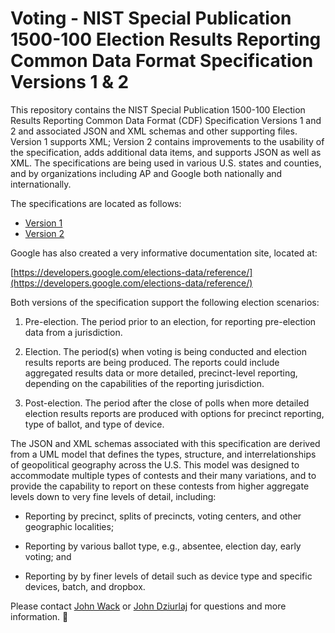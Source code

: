 # Voting - NIST Special Publication 1500-100 Election Results Reporting Common Data Format Specification Versions 1 & 2

This repository contains the NIST Special Publication 1500-100 Election Results Reporting Common Data Format (CDF) Specification Versions 1 and 2 and associated JSON and XML schemas and other supporting files. Version 1 supports XML; Version 2 contains improvements to the usability of the specification, adds additional data items, and supports JSON as well as XML. The specifications are being used in various U.S. states and counties, and by organizations including AP and Google both nationally and internationally.

The specifications are located as follows:

- [Version 1](https://github.com/usnistgov/ElectionResultsReporting/tree/version1)
- [Version 2](https://github.com/usnistgov/ElectionResultsReporting/tree/version2)

Google has also created a very informative documentation site, located at:

[https://developers.google.com/elections-data/reference/](https://developers.google.com/elections-data/reference/)

Both versions of the specification support the following election scenarios:

1. Pre-election.  The period prior to an election, for reporting pre-election data from a jurisdiction.


2. Election.  The period(s) when voting is being conducted and election results reports are being produced.  The reports could include aggregated results data or more detailed, precinct-level reporting, depending on the capabilities of the reporting jurisdiction.


3. Post-election.  The period after the close of polls when more detailed election results reports are produced with options for precinct reporting, type of ballot, and type of device.


The JSON and XML schemas associated with this specification are derived from a UML model that defines the types, structure, and interrelationships of geopolitical geography across the U.S. This model was designed to accommodate multiple types of contests and their many variations, and to provide the capability to report on these contests from higher aggregate levels down to very fine levels of detail, including:

- Reporting by precinct, splits of precincts, voting centers, and other geographic localities;

- Reporting by various ballot type, e.g., absentee, election day, early voting; and

- Reporting by by finer levels of detail such as device type and specific devices, batch, and dropbox.


Please contact [John Wack](mailto:john.wack@nist.gov) or [John Dziurlaj](mailto:john@hiltonroscoe.com) for questions and more information.

